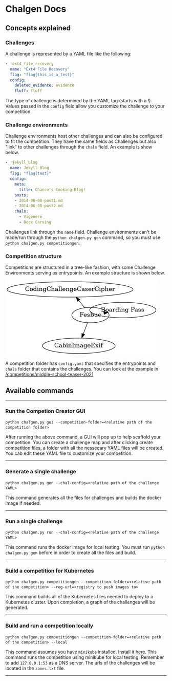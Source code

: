 Chalgen Docs
==============
## Concepts explained

### Challenges
A challenge is represented by a YAML file like the following:

```yaml
- !ext4_file_recovery
  name: "Ext4 File Recovery"
  flag: "flag{this_is_a_test}"
  config:
    deleted_evidence: evidence
    fluff: fluff
```

The type of challenge is determined by the YAML tag (starts with a !). Values passed in the `config` field allow you customize the challenge to your competition.

### Challenge environments
Challenge environments host other challenges and can also be configured to fit the competition. They have the same fields as Challenges but also "link" to other challenges through the `chals` field. An example is show below.

```yaml
- !jekyll_blog
  name: Jekyll Blog
  flag: "flag{test}"
  config:
    meta:
      title: Chance's Cooking Blog!
    posts:
    - 2014-06-08-post1.md
    - 2014-06-08-post2.md
    chals:
      - Vigenere
      - Docx Carving
```

Challenges link through the `name` field. Challenge environments can't be made/run through the `python chalgen.py gen` command, so you must use `python chalgen.py competitiongen`. 

### Competition structure
Competitions are structured in a tree-like fashion, with some Challenge Environments serving as entrypoints. An example structure is shown below. 

![image](../evidence_graph.png)

A competition folder has `config.yaml` that specifies the entrypoints and `chals` folder that contains the challenges. You can look at the example in [/competitions/middle-school-teaser-2021](/competitions/middle-school-teaser-2021/)

## Available commands
***
### Run the Competion Creator GUI

```shell
python chalgen.py gui --competition-folder=<relative path of the competition folder>
```

After running the above command, a GUI will pop up to help scaffold your competition. You can create a challenge map and after clicking 
create competition files, a folder with all the nessecary YAML files will be created. You cab edit these YAML file to customize your competition.
***
### Generate a single challenge

```shell
python chalgen.py gen --chal-config=<relative path of the challenge YAML>
```

This command generates all the files for challenges and builds the docker image if needed.
***
### Run a single challenge

```shell
python chalgen.py run --chal-config=<relative path of the challenge YAML>
```

This command runs the docker image for local testing. You must run `python chalgen.py gen` before in order to create all the files and build.
***
### Build a competition for Kubernetes

```shell
python chalgen.py competitiongen --competition-folder=<relative path of the competition> --reg-url=<registry to push images to>
```

This command builds all of the Kubernetes files needed to deploy to a Kubernetes cluster. Upon completion, a graph of the challenges will be generated.
***
### Build and run a competition locally

```shell
python chalgen.py competitiongen --competition-folder=<relative path of the competition> --local
```

This command assumes you have `minikube` installed. Install it [here](https://minikube.sigs.k8s.io/docs/start/). This command runs the competition using minikube for local testing. Remember to add `127.0.0.1:53` as a DNS server. The urls of the challenges will be located in the `zones.txt` file.
***
